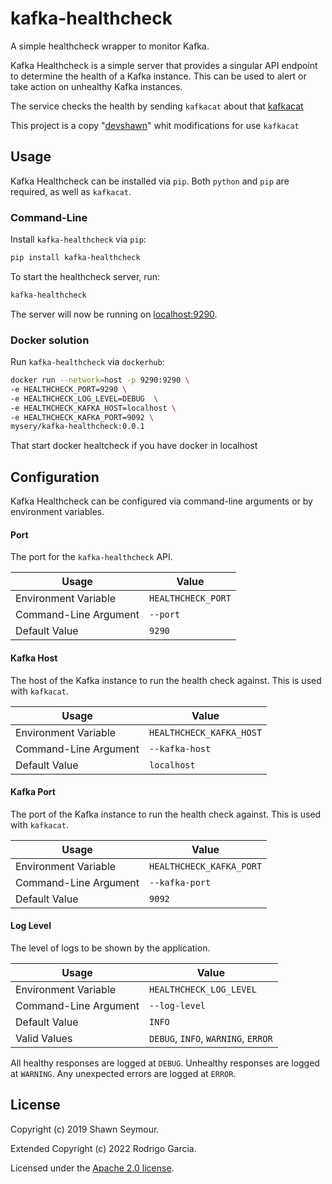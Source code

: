 # kafka-healthcheck

A simple healthcheck wrapper to monitor Kafka.

Kafka Healthcheck is a simple server that provides a singular API endpoint to determine the health of a Kafka instance. This can be used to alert or take action on unhealthy Kafka instances.

The service checks the health by sending `kafkacat` about that [kafkacat](https://github.com/edenhill/kafkacat)

This project is a copy "[devshawn](https://github.com/devshawn/zookeeper-healthcheck)" whit modifications for use `kafkacat`

## Usage
Kafka Healthcheck can be installed via `pip`. Both `python` and `pip` are required, as well as `kafkacat`.

### Command-Line
Install `kafka-healthcheck` via `pip`:

```bash
pip install kafka-healthcheck
```

To start the healthcheck server, run:

```bash
kafka-healthcheck
```

The server will now be running on [localhost:9290][localhost].

### Docker solution
Run `kafka-healthcheck` via `dockerhub`:
```bash
docker run --network=host -p 9290:9290 \
-e HEALTHCHECK_PORT=9290 \
-e HEALTHCHECK_LOG_LEVEL=DEBUG  \
-e HEALTHCHECK_KAFKA_HOST=localhost \
-e HEALTHCHECK_KAFKA_PORT=9092 \
mysery/kafka-healthcheck:0.0.1
```
That start docker healtcheck if you have docker in localhost 

## Configuration
Kafka Healthcheck can be configured via command-line arguments or by environment variables.

#### Port
The port for the `kafka-healthcheck` API.

| Usage                 | Value              |
|-----------------------|--------------------|
| Environment Variable  | `HEALTHCHECK_PORT` |
| Command-Line Argument | `--port`           |
| Default Value         | `9290`             |

#### Kafka Host
The host of the Kafka instance to run the health check against. This is used with `kafkacat`.

| Usage                 | Value                    |
|-----------------------|--------------------------|
| Environment Variable  | `HEALTHCHECK_KAFKA_HOST` |
| Command-Line Argument | `--kafka-host`           |
| Default Value         | `localhost`              |

#### Kafka Port
The port of the Kafka instance to run the health check against. This is used with `kafkacat`.

| Usage                 | Value                    |
|-----------------------|--------------------------|
| Environment Variable  | `HEALTHCHECK_KAFKA_PORT` |
| Command-Line Argument | `--kafka-port`           |
| Default Value         | `9092`                   |

#### Log Level
The level of logs to be shown by the application.

| Usage                 | Value                               |
|-----------------------|-------------------------------------|
| Environment Variable  | `HEALTHCHECK_LOG_LEVEL`             |
| Command-Line Argument | `--log-level`                       |
| Default Value         | `INFO`                              |
| Valid Values          | `DEBUG`, `INFO`, `WARNING`, `ERROR` |

All healthy responses are logged at `DEBUG`. Unhealthy responses are logged at `WARNING`. Any unexpected errors are logged at `ERROR`.

## License
Copyright (c) 2019 Shawn Seymour.

Extended Copyright (c) 2022 Rodrigo Garcia.

Licensed under the [Apache 2.0 license][license].

[localhost]: http://localhost:9290
[license]: LICENSE

